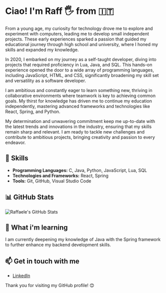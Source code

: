 # Ciao! I'm Raff 🖐️ from 🇮🇹

From a young age, my curiosity for technology drove me to explore and experiment with computers, leading me to develop small independent projects. These early experiences sparked a passion that guided my educational journey through high school and university, where I honed my skills and expanded my knowledge.

In 2020, I embarked on my journey as a self-taught developer, diving into projects that required proficiency in Lua, Java, and SQL. This hands-on experience opened the door to a wide array of programming languages, including JavaScript, HTML, and CSS, significantly broadening my skill set and versatility as a software developer.

I am ambitious and constantly eager to learn something new, thriving in collaborative environments where teamwork is key to achieving common goals. My thirst for knowledge has driven me to continue my education independently, mastering advanced frameworks and technologies like React, Spring, and Python.

My determination and unwavering commitment keep me up-to-date with the latest trends and innovations in the industry, ensuring that my skills remain sharp and relevant. I am ready to tackle new challenges and contribute to ambitious projects, bringing creativity and passion to every endeavor.

## 💼 Skills

- **Programming Languages:** C, Java, Python, JavaScript, Lua, SQL
- **Technologies and Frameworks:** React, Spring
- **Tools:** Git, GitHub, Visual Studio Code

## 📊 GitHub Stats

![Raffaele's GitHub Stats](https://github-readme-stats.vercel.app/api?username=Rafelesueg&show_icons=true&theme=radical)

## 🌱 What i'm learning

I am currently deepening my knowledge of Java with the Spring framework to further enhance my backend development skills.

## 📫 Get in touch with me

- [LinkedIn](https://www.linkedin.com/in/raffaele-vitagliano-99736718b/)

Thank you for visiting my GitHub profile! 😊

